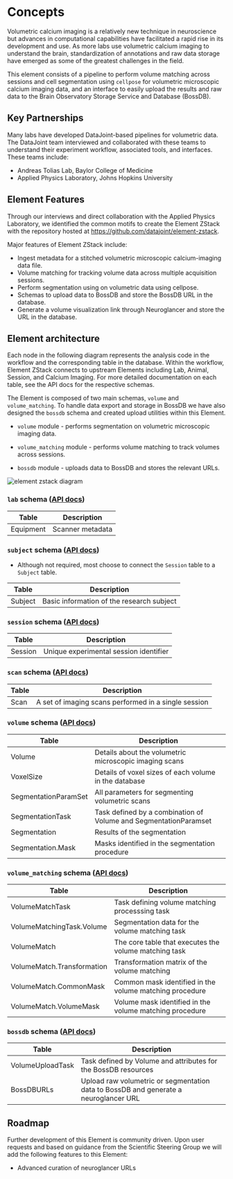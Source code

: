# Concepts

Volumetric calcium imaging is a relatively new technique in neuroscience but advances in
computational capabilities have facilitated a rapid rise in its development and
use. As more labs use volumetric calcium imaging to
understand the brain, standardization of annotations and raw data storage have
emerged as some of the greatest challenges in the field. 

This element consists of a pipeline to perform volume matching across sessions
and cell segmentation using `cellpose` for volumetric microscopic calcium imaging data, and an
interface to easily upload the results and raw data to the Brain Observatory
Storage Service and Database (BossDB).

## Key Partnerships

Many labs have developed DataJoint-based pipelines for volumetric
data. The DataJoint team interviewed and collaborated with these teams to
understand their experiment workflow, associated tools, and interfaces. These teams
include:

- Andreas Tolias Lab, Baylor College of Medicine
- Applied Physics Laboratory, Johns Hopkins University

## Element Features

Through our interviews and direct collaboration with the Applied Physics Laboratory, we identified
the common motifs to create the Element ZStack with the repository hosted at
https://github.com/datajoint/element-zstack.

Major features of Element ZStack include:

- Ingest metadata for a stitched volumetric microscopic calcium-imaging data
  file.
- Volume matching for tracking volume data across multiple acquisition sessions.
- Perform segmentation using on volumetric data using cellpose. 
- Schemas to upload data to BossDB and store the BossDB URL in the database.
- Generate a volume visualization link through Neuroglancer and store the URL in
  the database.


## Element architecture

Each node in the following diagram represents the analysis code in the workflow and the
corresponding table in the database.  Within the workflow, Element ZStack
connects to upstream Elements including Lab, Animal, Session, and Calcium Imaging. For more detailed
documentation on each table, see the API docs for the respective schemas.

The Element is composed of two main schemas, `volume` and `volume_matching`. To handle
data export and storage in BossDB we have also designed the `bossdb` schema and
created upload utilities within this Element. 

- `volume` module - performs segmentation on volumetric microscopic imaging
  data.

- `volume_matching` module - performs volume matching to track volumes across sessions.

- `bossdb` module - uploads data to BossDB and stores the relevant URLs.

![element zstack diagram](https://raw.githubusercontent.com/datajoint/element-zstack/images/zstack_diagram.svg)

### `lab` schema ([API docs](../api/workflow_calcium_imaging/pipeline/#workflow_calcium_imaging.pipeline.Equipment))

| Table | Description |
| --- | --- |
| Equipment | Scanner metadata |

### `subject` schema ([API docs](https://datajoint.com/docs/elements/element-animal/api/element_animal/subject))

- Although not required, most choose to connect the `Session` table to a `Subject` table.

| Table | Description |
| --- | --- |
| Subject | Basic information of the research subject |

### `session` schema ([API docs](https://datajoint.com/docs/elements/element-session/api/element_session/session_with_datetime))

| Table | Description |
| --- | --- |
| Session | Unique experimental session identifier |

### `scan` schema ([API docs](https://datajoint.com/docs/elements/element-calcium-imaging/api/element_calcium_imaging/scan))

| Table | Description |
| --- | --- |
| Scan | A set of imaging scans performed in a single session |

### `volume` schema ([API docs](https://datajoint.com/docs/elements/element-zstack/api/element_zstack/volume))

| Table | Description |
| --- | --- |
| Volume | Details about the volumetric microscopic imaging scans |
| VoxelSize | Details of voxel sizes of each volume in the database |
| SegmentationParamSet | All parameters for segmenting volumetric scans |
| SegmentationTask | Task defined by a combination of Volume and SegmentationParamset |
| Segmentation | Results of the segmentation |
| Segmentation.Mask | Masks identified in the segmentation procedure |

### `volume_matching` schema ([API docs](https://datajoint.com/docs/elements/element-zstack/api/element_zstack/volume))

| Table | Description |
| --- | --- |
| VolumeMatchTask | Task defining volume matching processsing task |
| VolumeMatchingTask.Volume | Segmentation data for the volume matching task |
| VolumeMatch | The core table that executes the volume matching task  |
| VolumeMatch.Transformation | Transformation matrix of the volume matching |
| VolumeMatch.CommonMask | Common mask identified in the volume matching procedure |
| VolumeMatch.VolumeMask | Volume mask identified in the volume matching procedure |

### `bossdb` schema ([API docs](https://datajoint.com/docs/elements/element-zstack/api/element_zstack/volume))

| Table | Description |
| --- | --- |
| VolumeUploadTask | Task defined by Volume and attributes for the BossDB resources |
| BossDBURLs | Upload raw volumetric or segmentation data to BossDB and generate a neuroglancer URL |

## Roadmap

Further development of this Element is community driven. Upon user requests and based on
guidance from the Scientific Steering Group we will add the following features to this
Element:

- Advanced curation of neuroglancer URLs